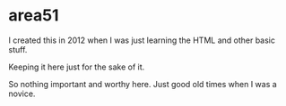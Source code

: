 # area51

I created this in 2012 when I was just learning the HTML and other basic stuff.

Keeping it here just for the sake of it.

So nothing important and worthy here. Just good old times when I was a novice.
